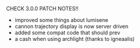 CHECK 3.0.0 PATCH NOTES!!

- improved some things about lumisene
- cannon trajectory display is now server driven
- added some compat code that should prev
- a cash when using archlight (thanks to igneaalis)